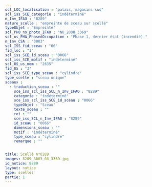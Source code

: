 ```yaml
---
scl_LOC_localisation : "palais, magasins sud"
scl_iss_SCE_categorie : "indéterminé"
n_Inv_IFAO : "8289"
nature_scelle : "empreinte de sceau sur scellé"
typeObjet : "Empreinte"
scl_PHO_no_photo_IFAO : "NU_2008_3369"
scl_us_PHA_PhasedOccupation : "Phase 1, dernier état (incendié)."
n_Inv_CSA : "3003"
scl_ISS_fid_sceau : "66"
fid_loc : "1"
scl_iss_SCE_id_sceau : "0066"
scl_iss_SCE_motif : "indéterminé"
scl_US_us_nom : "2635"
fid_US : "3"
scl_iss_SCE_type_sceau : "cylindre"
type_scelle : "sceau unique"
sceaux :
  - traduction_sceau : ""
    sce_iss_scl_iss_SCL_n_Inv_IFAO : "8289"
    categorie : "indéterminé"
    sce_iss_scl_iss_SCE_id_sceau : "0066"
    typeObjet : "Sceau"
    texte_sceau : ""
    roi : ""
    sce_iss_SCL_n_Inv_IFAO : "8289"
    id_sceau : "0066"
    dimensions_sceau : ""
    motif : "indéterminé"
    type_sceau : "cylindre"
    remarque : ""


title: Scellé n°8289
images: 8289_3003_08_3369.jpg
id_notice: 8289
layout: notice
type: scelles
partie: 1
---
```

